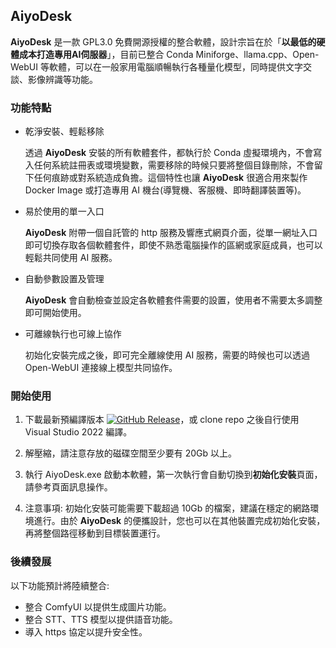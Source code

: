 ## **AiyoDesk**

**AiyoDesk** 是一款 GPL3.0 免費開源授權的整合軟體，設計宗旨在於「**以最低的硬體成本打造專用AI伺服器**」，目前已整合 Conda Miniforge、llama.cpp、Open-WebUI 等軟體，可以在一般家用電腦順暢執行各種量化模型，同時提供文字交談、影像辨識等功能。


### **功能特點**

- 乾淨安裝、輕鬆移除

  透過 **AiyoDesk** 安裝的所有軟體套件，都執行於 Conda 虛擬環境內，不會寫入任何系統註冊表或環境變數，需要移除的時候只要將整個目錄刪除，不會留下任何痕跡或對系統造成負擔。這個特性也讓 **AiyoDesk** 很適合用來製作 Docker Image 或打造專用 AI 機台(導覽機、客服機、即時翻譯裝置等)。
  
- 易於使用的單一入口

  **AiyoDesk** 附帶一個自託管的 http 服務及響應式網頁介面，從單一網址入口即可切換存取各個軟體套件，即使不熟悉電腦操作的區網或家庭成員，也可以輕鬆共同使用 AI 服務。

- 自動參數設置及管理

  **AiyoDesk** 會自動檢查並設定各軟體套件需要的設置，使用者不需要太多調整即可開始使用。

- 可離線執行也可線上協作

  初始化安裝完成之後，即可完全離線使用 AI 服務，需要的時候也可以透過 Open-WebUI 連接線上模型共同協作。


### **開始使用**

1. 下載最新預編譯版本 [![GitHub Release](https://img.shields.io/github/v/release/phidiassj/AiyoDesk)](https://github.com/phidiassj/AiyoDesk/releases/latest)，或 clone repo 之後自行使用 Visual Studio 2022 編譯。

2. 解壓縮，請注意存放的磁碟空間至少要有 20Gb 以上。

3. 執行 AiyoDesk.exe 啟動本軟體，第一次執行會自動切換到**初始化安裝**頁面，請參考頁面訊息操作。

4. 注意事項: 初始化安裝可能需要下載超過 10Gb 的檔案，建議在穩定的網路環境進行。由於 **AiyoDesk** 的便攜設計，您也可以在其他裝置完成初始化安裝，再將整個路徑移動到目標裝置運行。


### **後續發展**

以下功能預計將陸續整合:

- 整合 ComfyUI 以提供生成圖片功能。
- 整合 STT、TTS 模型以提供語音功能。
- 導入 https 協定以提升安全性。





